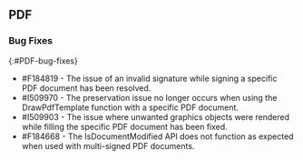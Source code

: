 ## PDF

### Bug Fixes 
{:#PDF-bug-fixes} 

* \#F184819 - The issue of an invalid signature while signing a specific PDF document has been resolved.
* \#I509970 - The preservation issue no longer occurs when using the DrawPdfTemplate function with a specific PDF document.
* \#I509903 - The issue where unwanted graphics objects were rendered while filling the specific PDF document has been fixed.
* \#F184668 - The IsDocumentModified API does not function as expected when used with multi-signed PDF documents.
